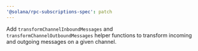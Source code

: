 ```yaml
---
'@solana/rpc-subscriptions-spec': patch
---
```


Add `transformChannelInboundMessages` and `transformChannelOutboundMessages` helper functions to transform incoming and outgoing messages on a given channel.
